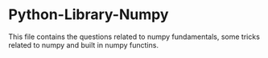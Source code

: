# Python-Library-Numpy

This file contains the questions related to numpy fundamentals, some tricks related to numpy and built in numpy functins.
